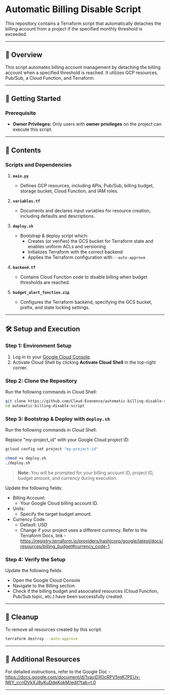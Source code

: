 # Automatic Billing Disable Script

This repository contains a Terraform script that automatically detaches the billing account from a project if the specified monthly threshold is exceeded.

---

## 📝 Overview

This script automates billing account management by detaching the billing account when a specified threshold is reached. It utilizes GCP resources, Pub/Sub, a Cloud Function, and Terraform.

---

## 🚀 Getting Started

### **Prerequisite**
- **Owner Privileges:** Only users with **owner privileges** on the project can execute this script.

---

## 📂 Contents

### **Scripts and Dependencies**
1. **`main.py`**  
   - Defines GCP resources, including APIs, Pub/Sub, billing budget, storage bucket, Cloud Function, and IAM roles.
   
2. **`variables.tf`**  
   - Documents and declares input variables for resource creation, including defaults and descriptions.
   
3. **`deploy.sh`**  
   - Bootstrap & deploy script which:
      - Creates (or verifies) the GCS bucket for Terraform state and enables uniform ACLs and versioning  
      - Initializes Terraform with the correct backend  
      - Applies the Terraform configuration with `--auto-approve`

4. **`backend.tf`**  
   - Contains Cloud Function code to disable billing when budget thresholds are reached.
   
5. **`budget_alert_function.zip`**  
   - Configures the Terraform backend, specifying the GCS bucket, prefix, and state locking settings.

---

## 🛠️ Setup and Execution

### Step 1: Environment Setup
1. Log in to your [Google Cloud Console](https://console.cloud.google.com/).
2. Activate Cloud Shell by clicking **Activate Cloud Shell** in the top-right corner.

### Step 2: Clone the Repository
Run the following commands in Cloud Shell:  
```bash
git clone https://github.com/Cloud-Evonence/automatic-billing-disable-script.git
cd automatic-billing-disable-script
```
### Step 3: Bootstrap & Deploy with **`deploy.sh`** 
Run the following commands in Cloud Shell:

Replace "my-project_id" with your Google Cloud project ID:
```bash
gcloud config set project "my-project-id" 
```
```bash
chmod +x deploy.sh
./deploy.sh 
```

> **Note:** You will be prompted for your billing account ID, project ID, budget amount, and currency during execution.

Update the following fields:
  - Billing Account:
     - Your Google Cloud billing account ID.
  - Units:
     - Specify the target budget amount.
 - Currency Code:
     - Default: USD
     - Change if your project uses a different currency. Refer to the Terraform Docs, link - https://registry.terraform.io/providers/hashicorp/google/latest/docs/resources/billing_budget#currency_code-1


### Step 4: Verify the Setup
Update the following fields:
  - Open the Google Cloud Console 
  - Navigate to the Billing section
  - Check if the billing budget and associated resources (Cloud Function, Pub/Sub topic, etc.) have been successfully created.

---

## 🔄 Cleanup

To remove all resources created by this script:
```bash
terraform destroy --auto-approve
```
---
## 📖 Additional Resources
For detailed instructions, refer to the Google Doc - https://docs.google.com/document/d/1vayiDX0cRPV5mK7PEUv-N6Y_ccnDVkXJ8yKuDdeKokM/edit?tab=t.0

---

